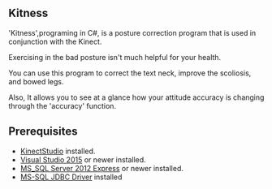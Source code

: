 ## Kitness
'Kitness',programing in C#, is a posture correction program that is used in conjunction with the Kinect.

 Exercising in the bad posture isn't much helpful for your health.
 
 You can use this program to correct the text neck, improve the scoliosis, and bowed legs.
 
 Also, It allows you to see at a glance how your attitude accuracy is changing through the 'accuracy' function.
 
 

## Prerequisites
- [KinectStudio][1] installed.
- [Visual Studio 2015][2] or newer installed.  
- [MS_SQL Server 2012 Express][3] or newer installed. 
- [MS-SQL JDBC Driver][4] installed


[1]: http://www.microsoft.com/en-us/kinectforwindows/
[2]: https://visualstudio.microsoft.com/ko/vs/older-downloads/
[3]: http://www.microsoft.com/ko-kr/download/details.aspx?id=2906
[4]: https://www.microsoft.com/ko-kr/download/details.aspx?id=11774
